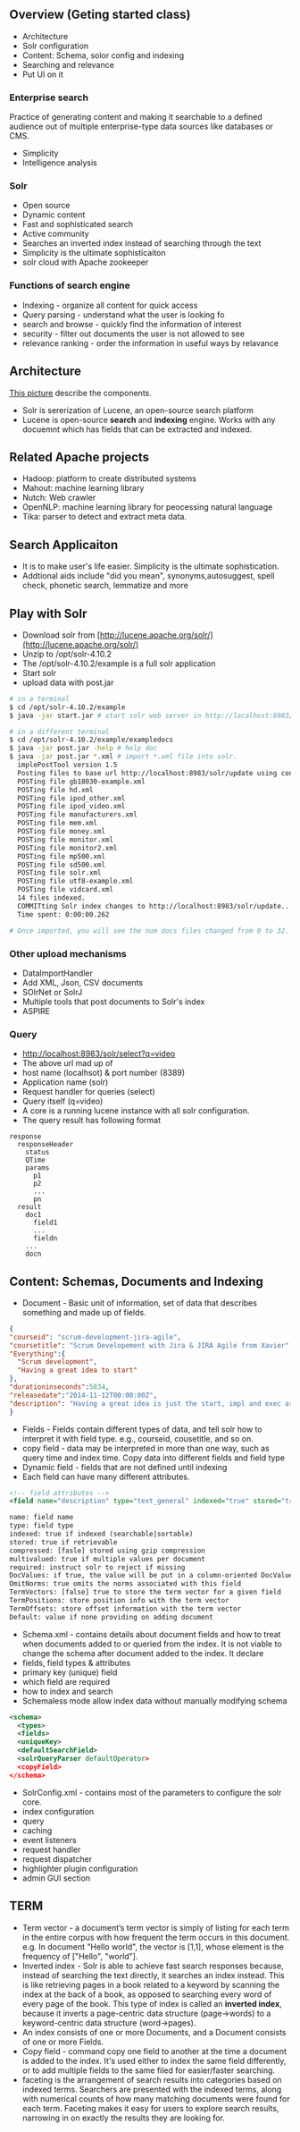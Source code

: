 ## Overview (Geting started class)

* Architecture
* Solr configuration
* Content: Schema, solor config and indexing
* Searching and relevance
* Put UI on it

### Enterprise search
Practice of generating content and making it searchable to a defined audience out of multiple enterprise-type data sources like databases or CMS.
* Simplicity
* Intelligence analysis

### Solr
* Open source
* Dynamic content
* Fast and sophisticated search
* Active community
* Searches an inverted index instead of searching through the text
* Simplicity is the ultimate sophisticaiton
* solr cloud with Apache zookeeper

### Functions of search engine
* Indexing - organize all content for quick access
* Query parsing - understand what the user is looking fo
* search and browse - quickly find the information of interest
* security - filter out documents the user is not allowed to see
* relevance ranking - order the information in useful ways by relavance

## Architecture
[This picture](https://github.com/p4ali/Notes/blob/master/pluralsight/solr_arch.jpg) describe the components.
* Solr is sererization of Lucene, an open-source search platform
* Lucene is open-source **search** and **indexing** engine. Works with any docuemnt which has fields that can be extracted and indexed.

## Related Apache projects
* Hadoop: platform to create distributed systems
* Mahout: machine learning library
* Nutch: Web crawler
* OpenNLP: machine learning library for peocessing natural language
* Tika: parser to detect and extract meta data.

## Search Applicaiton
* It is to make user's life easier. Simplicity is the ultimate sophistication.
* Addtional aids include "did you mean", synonyms,autosuggest, spell check, phonetic search, lemmatize and more

## Play with Solr
* Download solr from [http://lucene.apache.org/solr/](http://lucene.apache.org/solr/)
* Unzip to /opt/solr-4.10.2
* The /opt/solr-4.10.2/example is a full solr application
* Start solr
* upload data with post.jar
```bash
# in a terminal
$ cd /opt/solr-4.10.2/example
$ java -jar start.jar # start solr web server in http://localhost:8983/solr

# in a different terminal
$ cd /opt/solr-4.10.2/example/exampledocs
$ java -jar post.jar -help # help doc
$ java -jar post.jar *.xml # import *.xml file into solr.
  implePostTool version 1.5
  Posting files to base url http://localhost:8983/solr/update using content-type application/xml..
  POSTing file gb18030-example.xml
  POSTing file hd.xml
  POSTing file ipod_other.xml
  POSTing file ipod_video.xml
  POSTing file manufacturers.xml
  POSTing file mem.xml
  POSTing file money.xml
  POSTing file monitor.xml
  POSTing file monitor2.xml
  POSTing file mp500.xml
  POSTing file sd500.xml
  POSTing file solr.xml
  POSTing file utf8-example.xml
  POSTing file vidcard.xml
  14 files indexed.
  COMMITting Solr index changes to http://localhost:8983/solr/update..
  Time spent: 0:00:00.262

# Once imported, you will see the num docs files changed from 0 to 32.
```

### Other upload mechanisms
* DataImportHandler
* Add XML, Json, CSV documents
* SOlrNet or SolrJ
* Multiple tools that post documents to Solr's index
 * ASPIRE

### Query
* [http://localhost:8983/solr/select?q=video](http://localhost:8983/solr/select?q=video)
* The above url mad up of
 * host name (localhsot) & port number (8389)
 * Application name (solr)
 * Request handler for queries (select)
 * Query itself (q=video)
* A core is a running lucene instance with all solr configuration.
* The query result has following format
```
response
  responseHeader
    status
    QTime
    params
      p1
      p2
      ...
      pn
  result
    doc1
      field1
      ...
      fieldn
    ...
    docn
```
## Content: Schemas, Documents and Indexing
* Document - Basic unit of information, set of data that describes something and made up of fields.
```json
{
"courseid": "scrum-development-jira-agile",
"coursetitle": "Scrum Developement with Jira & JIRA Agile from Xavier",
"Everything":{
  "Scrum development",
  "Having a great idea to start"
},
"durationinseconds":5834,
"releasedate":"2014-11-12T00:00:00Z",
"description": "Having a great idea is just the start, impl and exec are key, improve your chances of"
}
```
* Fields - Fields contain different types of data, and tell solr how to interpret it with field type. e.g., courseid, cousetitle, and so on. 
 * copy field - data may be interpreted in more than one way, such as query time and index time. Copy data into different fields and field type
 * Dynamic field - fields that are not defined until indexing
 * Each field can have many different attributes.
```xml
<!-- field attributes -->
<field name="description" type="text_general" indexed="true" stored="true"/>

name: field name
type: field type
indexed: true if indexed (searchable|sortable)
stored: true if retrievable
compressed: [fasle] stored using gzip compression
multivalued: true if multiple values per document
required: instruct solr to reject if missing
DocValues: if true, the value will be put in a column-oriented DocValues structure
OmitNorms: true omits the norms associated with this field
TermVectors: [false] true to store the term vector for a given field
TermPositions: store position info with the term vector
TermOffsets: store offset information with the term vector
Default: value if none providing on adding document
```
* Schema.xml - contains details about document fields and how to treat when documents added to or queried from the index. It is not viable to change the schema after document added to the index. It declare
 * fields, field types & attributes
 * primary key (unique) field
 * which field are required
 * how to index and search
 * Schemaless mode allow index data without manually modifying schema
 ```xml
 <schema>
   <types>
   <fields>
   <uniqueKey>
   <defaultSearchField>
   <solrQueryParser defaultOperator>
   <copyField>
 </schema>
 ```
* SolrConfig.xml - contains most of the parameters to configure the solr core.
 * index configuration
 * query
 * caching
 * event listeners
 * request handler
 * request dispatcher
 * highlighter plugin configuration
 * admin GUI section

## TERM
* Term vector - a document’s term vector is simply of listing for each term in the entire corpus with how frequent the term occurs in this document. e.g. In document "Hello world", the vector is [1,1], whose element is the frequency of ["Hello", "world"]. 
* Inverted index - Solr is able to achieve fast search responses because, instead of searching the text directly, it searches an index instead. This is like retrieving pages in a book related to a keyword by scanning the index at the back of a book, as opposed to searching every word of every page of the book. This type of index is called an **inverted index**, because it inverts a page-centric data structure (page->words) to a keyword-centric data structure (word->pages).
 * An index consists of one or more Documents, and a Document consists of one or more Fields.
* Copy field - command copy one field to another at the time a document is added to the index. It's used either to index the same field differently, or to add multiple fields to the same filed for easier/faster searching.
* faceting is the arrangement of search results into categories based on indexed terms. Searchers are presented with the indexed terms, along with numerical counts of how many matching documents were found for each term. Faceting makes it easy for users to explore search results, narrowing in on exactly the results they are looking for.
